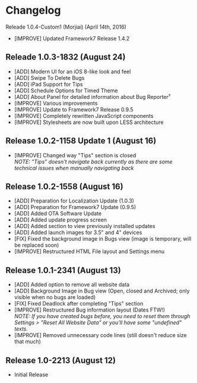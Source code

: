 # Changelog
Releade 1.0.4-Custom1 (Morjiai) (April 14th, 2016)
* [IMPROVE] Updated Framework7 Release 1.4.2

Releade 1.0.3-1832 (August 24)
------------------
* [ADD] Modern UI for an iOS 8-like look and feel
* [ADD] Swipe To Delete Bugs
* [ADD] iPad Support for Tips
* [ADD] Schedule Options for Timed Theme
* [ADD] About Panel for detailed information about Bug Reporter⁷
* [IMPROVE] Various improvements
* [IMPROVE] Update to Framework7 Release 0.9.5
* [IMPROVE] Completely rewritten JavaScript components
* [IMPROVE] Stylesheets are now built upon LESS architecture

Release 1.0.2-1158 Update 1 (August 16)
---------------------------
* [IMPROVE] Changed way "Tips" section is closed  
  *NOTE: "Tips" doesn't navigate back currently as there are some technical issues when manually navigating back*

Release 1.0.2-1558 (August 16)
------------------
* [ADD] Preparation for Localization Update (1.0.3)
* [ADD] Preparation for Framework7 Update (0.9.5)
* [ADD] Added OTA Software Update
* [ADD] Added update progress screen
* [ADD] Added section to view previously installed updates
* [ADD] Added launch images for 3.5" and 4" devices
* [FIX] Fixed the background image in Bugs view (image is temporary, will be replaced soon)
* [IMPROVE] Restructured HTML File layout and Settings menu

Release 1.0.1-2341 (August 13)
------------------
* [ADD] Added option to remove all website data
* [ADD] Background Image in Bug view (Open, closed and Archived; only visible when no bugs are loaded)
* [FIX] Fixed Deadlock after completing "Tips" section
* [IMPROVE] Restructured Bug information layout (Dates FTW!)  
  *NOTE: If you have created bugs before, you need to reset them through Settings > "Reset All Website Data" or you'll have some "undefined" texts.*
* [IMPROVE] Removed unnecessary code lines (still doesn't reduce size that much)

Release 1.0-2213 (August 12)
----------------
* Initial Release
